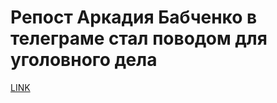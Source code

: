 # Репост Аркадия Бабченко в телеграме стал поводом для уголовного дела



[LINK](https://varlamov.ru/2860992.html)
